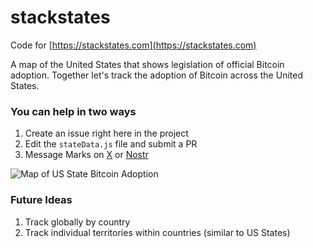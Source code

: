 # stackstates
Code for [https://stackstates.com](https://stackstates.com)

A map of the United States that shows legislation of official Bitcoin adoption. Together let's track the adoption of Bitcoin across the United States.

### You can help in two ways
1. Create an issue right here in the project
1. Edit the `stateData.js` file and submit a PR
1. Message Marks on [X](https://x.com/marks_ftw) or [Nostr](https://primal.net/marks)

![Map of US State Bitcoin Adoption](https://i.nostr.build/Rd5qWRxYlhVEjB3D.png)

### Future Ideas
1. Track globally by country
1. Track individual territories within countries (similar to US States)
